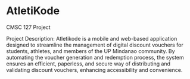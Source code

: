 # AtletiKode
CMSC 127 Project

Project Description: Atletikode is a mobile and web-based application designed to streamline the management of digital discount vouchers for students, athletes, and members of the UP Mindanao community. By automating the voucher generation and redemption process, the system ensures an efficient, paperless, and secure way of distributing and validating discount vouchers, enhancing accessibility and convenience.
